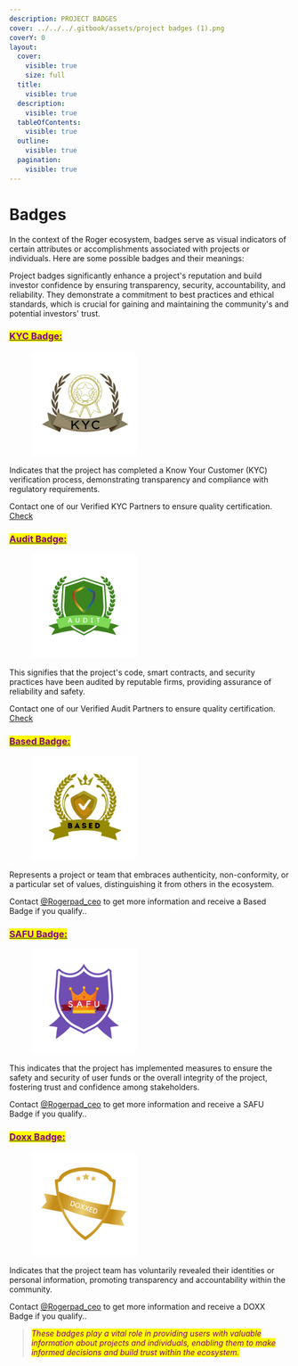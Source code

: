 ```yaml
---
description: PROJECT BADGES
cover: ../../../.gitbook/assets/project badges (1).png
coverY: 0
layout:
  cover:
    visible: true
    size: full
  title:
    visible: true
  description:
    visible: true
  tableOfContents:
    visible: true
  outline:
    visible: true
  pagination:
    visible: true
---
```


# Badges

In the context of the Roger ecosystem, badges serve as visual indicators of certain attributes or accomplishments associated with projects or individuals. Here are some possible badges and their meanings:

Project badges significantly enhance a project's reputation and build investor confidence by ensuring transparency, security, accountability, and reliability. They demonstrate a commitment to best practices and ethical standards, which is crucial for gaining and maintaining the community's and potential investors' trust.

### [<mark style="color:purple;">**KYC Badge:**</mark>](broken-reference)&#x20;

<figure><img src="../../../.gitbook/assets/19.png" alt="" width="188"><figcaption></figcaption></figure>

Indicates that the project has completed a Know Your Customer (KYC) verification process, demonstrating transparency and compliance with regulatory requirements.

Contact one of our Verified KYC Partners to ensure quality certification.  [Check](broken-reference)

### [<mark style="color:purple;">**Audit Badge:**</mark>](broken-reference)&#x20;

<figure><img src="../../../.gitbook/assets/21.png" alt="" width="188"><figcaption></figcaption></figure>

This signifies that the project's code, smart contracts, and security practices have been audited by reputable firms, providing assurance of reliability and safety.

Contact one of our Verified Audit Partners to ensure quality certification.  [Check](broken-reference)

### [<mark style="color:purple;">**Based Badge:**</mark>](broken-reference)

<figure><img src="../../../.gitbook/assets/23 (1).png" alt="" width="188"><figcaption></figcaption></figure>

&#x20;Represents a project or team that embraces authenticity, non-conformity, or a particular set of values, distinguishing it from others in the ecosystem.

Contact [@Rogerpad\_ceo](https://t.me/rogerpad\_ceo) to get more information and receive a Based Badge if you qualify.. &#x20;

### [<mark style="color:purple;">**SAFU Badge:**</mark>](safu-badge.md)&#x20;

<figure><img src="../../../.gitbook/assets/22 (2).png" alt="" width="188"><figcaption></figcaption></figure>

This indicates that the project has implemented measures to ensure the safety and security of user funds or the overall integrity of the project, fostering trust and confidence among stakeholders.&#x20;

Contact [@Rogerpad\_ceo](https://t.me/rogerpad\_ceo) to get more information and receive a SAFU Badge if you qualify..&#x20;

### [<mark style="color:purple;">**Doxx Badge:**</mark> ](doxx-badge.md)

<figure><img src="../../../.gitbook/assets/20.png" alt="" width="188"><figcaption></figcaption></figure>

Indicates that the project team has voluntarily revealed their identities or personal information, promoting transparency and accountability within the community.

Contact [@Rogerpad\_ceo](https://t.me/rogerpad\_ceo) to get more information and receive a DOXX Badge if you qualify..&#x20;

> _<mark style="color:purple;">These badges play a vital role in providing users with valuable information about projects and individuals, enabling them to make informed decisions and build trust within the ecosystem.</mark>_

